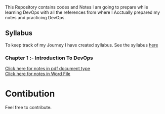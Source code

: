 This Repository contains codes and Notes I am going to prepare while learning DevOps with all the references from where I Acctually prepared my notes and practicing DevOps.

## Syllabus 
To keep track of my Journey I have created syllabus. See the syllabus [here](https://github.com/gautamjha2002/Learning-DevOps/blob/master/00_Syllabus/Syllabus.md)  

### Chapter 1 :- Introduction To DevOps
[Click here for notes in pdf document type](https://github.com/gautamjha2002/Learning-DevOps/blob/master/01_Introduction_To_DevOps/Notes/Notes_PDFfile.pdf)  
[Click here for notes in Word File](https://github.com/gautamjha2002/Learning-DevOps/blob/master/01_Introduction_To_DevOps/Notes/Notes_WordFile.docx)

# Contibution
Feel free to contribute.
